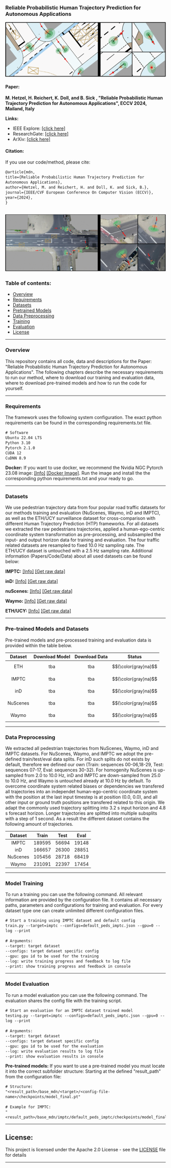 ### Reliable Probabilistic Human Trajectory Prediction for Autonomous Applications

!["Screenshot..."](images/mdn_preview_eccv_imptc.png "Screenshot...")

#### Paper:
**M. Hetzel, H. Reichert, K. Doll, and B. Sick , "Reliable Probabilistic Human Trajectory Prediction for Autonomous Applications", ECCV 2024, Mailand, Italy**

**Links:**
- IEEE Explore: [[click here]]()
- ResearchGate: [[click here]]()
- ArXiv: [[click here]]()


#### Citation:
If you use our code/method, please cite:
```
@article{mdn,
title={Reliable Probabilistic Human Trajectory Prediction for Autonomous Applications},
author={Hetzel, M. and Reichert, H. and Doll, K. and Sick, B.},
journal={IEEE/CVF European Conference On Computer Vision (ECCV)},
year={2024},
}
```

!["Screenshot..."](images/mdn_preview_eccv_ind.png "Screenshot...")
---
### Table of contents:
* [Overview](#overview)
* [Requirements](#requirements)
* [Datasets](#datasets)
* [Pretrained Models](#pretrained)
* [Data Preprocessing](#prepro)
* [Training](#training)
* [Evaluation](#evaluation)
* [License](#license)

---
<a name="overview"></a>
### Overview
This repository contains all code, data and descriptions for the Paper: "Reliable Probabilistic Human Trajectory Prediction for Autonomous Applications". The following chapters describe the necessary requirements to run our method, where to download our training and evaluation data, where to download pre-trained models and how to run the code for yourself.


---
<a name="requirements"></a>
### Requirements

The framework uses the following system configuration. The exact python requirements can be found in the corresponding requirements.txt file.

```
# Software
Ubuntu 22.04 LTS
Python 3.10
Pytorch 2.1.0
CUDA 12
CuDNN 8.9
```

**Docker:**
If you want to use docker, we recommend the Nvidia NGC Pytorch 23.08 image: [[Info]](https://docs.nvidia.com/deeplearning/frameworks/pytorch-release-notes/rel-23-08.html) [[Docker Image]](https://catalog.ngc.nvidia.com/orgs/nvidia/containers/pytorch). Run the image and install the the corresponding python requirements.txt and your ready to go.


---
<a name="datasets"></a>
### Datasets
We use pedestrian trajectory data from four popular road traffic datasets for our methods training and evaluation (NuScenes, Waymo, inD and IMPTC), as well as the ETH/UCY surveillance dataset for cross-comparison with different Human Trajectory Prediction (HTP) frameworks. For all datasets we extracted the raw pedestrians trajectories, applied a human-ego-centric coordinate system transformation as pre-processing, and subsampled the input- and output horizon data for training and evaluation. The four traffic related datasets are resampled to fixed 10.0 Hz sampling rate. The ETH/UCY dataset is untouched with a 2.5 Hz sampling rate. Additional information (Papers/Code/Data) about all used datasets can be found below:

**IMPTC:** [[Info]](https://ieeexplore.ieee.org/document/10186776) [[Get raw data]](https://github.com/kav-institute/imptc-dataset)


**inD:** [[Info]](https://ieeexplore.ieee.org/document/9304839) [[Get raw data]](https://github.com/ika-rwth-aachen/drone-dataset-tools)


**nuScenes:** [[Info]](https://arxiv.org/abs/1903.11027) [[Get raw data]](https://github.com/nutonomy/nuscenes-devkit#nuscenes-setup)


**Waymo:** [[Info]](https://arxiv.org/abs/1912.04838) [[Get raw data]](https://waymo.com/intl/en_us/open/download/)


**ETH/UCY:** [[Info]](https://ieeexplore.ieee.org/document/5459260) [[Get raw data]](https://github.com/StanfordASL/Trajectron-plus-plus/tree/master/experiments/pedestrians/raw/raw/all_data)


---
<a name="pretrained"></a>
### Pre-trained Models and Datasets
Pre-trained models and pre-processed training and evaluation data is provided within the table below.

| Dataset       | Download Model | Download Data | Status    |
|:-------------:|:--------------:|:-------------:|:---------:|
| ETH           | tba            | tba           | $${\color{gray}na}$$ |
| IMPTC         | tba            | tba           | $${\color{gray}na}$$ |
| inD           | tba            | tba           | $${\color{gray}na}$$ |
| NuScenes      | tba            | tba           | $${\color{gray}na}$$ |
| Waymo         | tba            | tba           | $${\color{gray}na}$$ |


---
<a name="prepro"></a>
### Data Preprocessing
We extracted all pedestrian trajectories from NuScenes, Waymo, inD and IMPTC datasets. For NuScenes, Waymo, and IMPTC we adopt the pre-defined train/test/eval data splits. For inD such splits do not exists by default, therefore we defined our own (Train: sequences 00-06,18-29, Test: sequences 07-17, Eval: sequences 30-32). For homogenity NuScenes is up-sampled from 2.0 to 10.0 Hz, inD and IMPTC are down-sampled from 25.0 to 10.0 Hz, and Waymo is untouched already at 10.0 Hz by default. To overcome coordinate system related biases or dependencies we transfered all trajectories into an independet human-ego-centric coordinate system with the position at the last input timestep is at position (0.0, 0.0), and all other input or ground truth positions are transfered related to this origin. We adapt the commonly used trajectory splitting into 3.2 s input horizon and 4.8 s forecast horizon. Longer trajectories are splitted into multiple subsplits with a step of 1 second. As a result the different dataset contains the following amount of trajectories.

| Dataset       | Train             | Test            | Eval |
|:-------------:|:-----------------:|:---------------:|:----:|
| IMPTC         | 189595            | 56694           | 19148|
| inD           | 166657            | 26300           | 28851|
| NuScenes      | 105456            | 28718           | 68419|
| Waymo         | 231091            | 22397           | 17454|


---
<a name="training"></a>
### Model Training
To run a training you can use the following command. All relevant information are provided by the configuration file. It contains all necessary paths, parameters and configurations for training and evaluation. For every dataset type one can create unlimited different configuration files.
```
# Start a training using IMPTC dataset and default config
train.py --target=imptc --configs=default_peds_imptc.json --gpu=0 --log --print

# Arguments:
--target: target dataset
--configs: target dataset specific config
--gpu: gpu id to be used for the training
--log: write training progress and feedback to log file
--print: show training progress and feedback in console
```


---
<a name="evaluation"></a>
### Model Evaluation
To run a model evaluation you can use the following command. The evaluation shares the config file with the training script.
```
# Start an evaluation for an IMPTC dataset trained model
testing.py --target=imptc --configs=default_peds_imptc.json --gpu=0 --log --print

# Arguments:
--target: target dataset
--configs: target dataset specific config
--gpu: gpu id to be used for the evaluation
--log: write evaluation results to log file
--print: show evaluation results in console
```

**Pre-trained models:**
If you want to use a pre-trained model you must locate it into the correct subfolder structure: Starting at the defined "result_path" from the configuration file: 

```
# Structure:
"<result_path>/base_mdn/<target>/<config-file-name>/checkpoints/model_final.pt"

# Example for IMPTC:
"<result_path>/base_mdn/imptc/default_peds_imptc/checkpoints/model_final.pt".
```

---
<a name="license"></a>
## License:
This project is licensed under the Apache 2.0 License - see the [LICENSE](LICENSE) file for details
 
---
